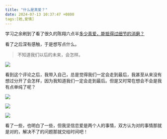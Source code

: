```yaml
---
title: "什么是真爱？"
date: 2024-07-13 10:37:47 +0800
tags:[她,爱情]
---
```


学习之余刷到了看了很久的陈翔六点半[多少真爱，能抵得过细节的消磨？](https://www.bilibili.com/video/BV1ZW421R7m3)

看了之后深有感触，于是想写点什么。

> 不知道我们以后的未来，会怎样。

![](https://masterke-picture.oss-cn-hangzhou.aliyuncs.com/2024%2F07%2F13%2F1720838750.png)

看到这个评论之后，我带入自己，总是觉得我们一定会走到最后，我甚至从来没有想过分开了会怎样，因为我知道我们一定会走到最后。但是又时常在想会不会是我有点单纯了呢？

![](https://masterke-picture.oss-cn-hangzhou.aliyuncs.com/2024%2F07%2F13%2F1720839459.png)

![](https://masterke-picture.oss-cn-hangzhou.aliyuncs.com/2024%2F07%2F13%2F1720839476.png)

![](https://masterke-picture.oss-cn-hangzhou.aliyuncs.com/2024%2F07%2F13%2F1720839489.png)

看了一些，也明白了一些，但我坚信恋爱是两个人的事情，双方认为对的事情那就是对的，解决不了的问题那就交给时间吧！
